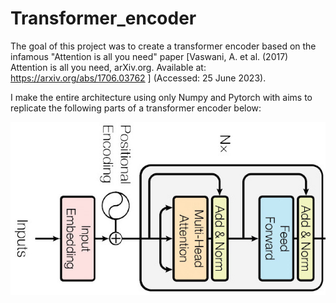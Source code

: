 # Transformer_encoder

The goal of this project was to create a transformer encoder based on the infamous "Attention is all you need" paper 
[Vaswani, A. et al. (2017) Attention is all you need, arXiv.org. Available at: https://arxiv.org/abs/1706.03762 ] (Accessed: 25 June 2023).

I make the entire architecture using only Numpy and Pytorch with aims to replicate the following parts of a transformer encoder below:

![img](https://github.com/RJCE0/Transformer_encoder/blob/main/images/The-Transformer-encoder-diagram.jpg)
